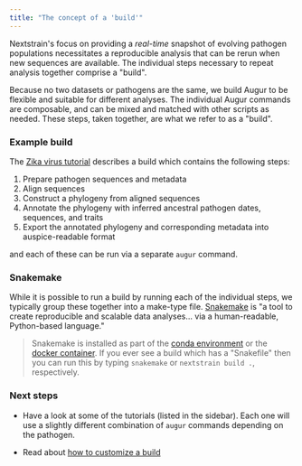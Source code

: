 ```yaml
---
title: "The concept of a 'build'"
---
```


Nextstrain's focus on providing a _real-time_ snapshot of evolving pathogen populations necessitates a reproducible analysis that can be rerun when new sequences are available.
The individual steps necessary to repeat analysis together comprise a "build".


Because no two datasets or pathogens are the same, we build Augur to be flexible and suitable for different analyses.
The individual Augur commands are composable, and can be mixed and matched with other scripts as needed.
These steps, taken together, are what we refer to as a "build".


### Example build

The [Zika virus tutorial](/docs/tutorials/zika#build-steps) describes a build which contains the following steps:

1. Prepare pathogen sequences and metadata
2. Align sequences
3. Construct a phylogeny from aligned sequences
4. Annotate the phylogeny with inferred ancestral pathogen dates, sequences, and traits
5. Export the annotated phylogeny and corresponding metadata into auspice-readable format

and each of these can be run via a separate `augur` command.




### Snakemake

While it is possible to run a build by running each of the individual steps, we typically group these together into a make-type file.
[Snakemake](https://snakemake.readthedocs.io/en/stable/index.html) is "a tool to create reproducible and scalable data analyses... via a human-readable, Python-based language."

> Snakemake is installed as part of the [conda environment](/docs/getting-started/local-installation#install-augur--auspice-with-conda-recommended) or the [docker container](/docs/getting-started/container-installation#install-docker).
If you ever see a build which has a "Snakefile" then you can run this by typing `snakemake` or `nextstrain build .`, respectively.


### Next steps

* Have a look at some of the tutorials (listed in the sidebar).
Each one will use a slightly different combination of `augur` commands depending on the pathogen.

* Read about [how to customize a build](/docs/bioinformatics/customizing-a-build)
